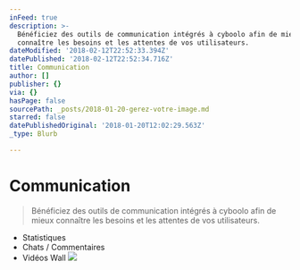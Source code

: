 ```yaml
---
inFeed: true
description: >-
  Bénéficiez des outils de communication intégrés à cyboolo afin de mieux
  connaître les besoins et les attentes de vos utilisateurs.
dateModified: '2018-02-12T22:52:33.394Z'
datePublished: '2018-02-12T22:52:34.716Z'
title: Communication
author: []
publisher: {}
via: {}
hasPage: false
sourcePath: _posts/2018-01-20-gerez-votre-image.md
starred: false
datePublishedOriginal: '2018-01-20T12:02:29.563Z'
_type: Blurb

---
```

# Communication

> Bénéficiez des outils de communication intégrés à cyboolo afin de mieux connaître les besoins et les attentes de vos utilisateurs.

* Statistiques
* Chats / Commentaires
* Vidéos Wall
![](https://the-grid-user-content.s3-us-west-2.amazonaws.com/945197e9-2234-4d99-893f-bd234bba996e.png)
